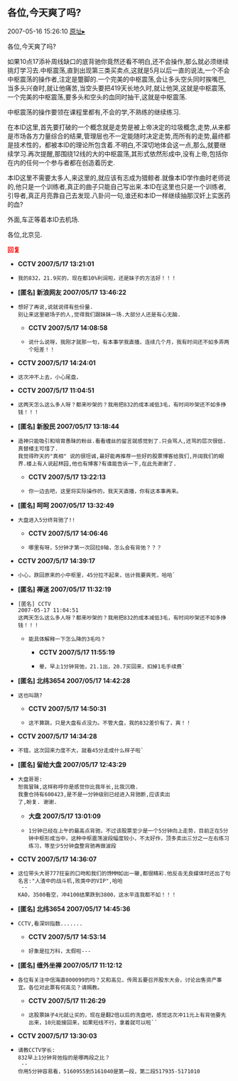 ## 各位,今天爽了吗?
2007-05-16 15:26:10
[原址▸](http://www.fxgan.com/chan_time/2007_01_06/488.htm)



 各位,今天爽了吗?


 


 如果10点17添补周线缺口的底背驰你竟然还看不明白,还不会操作,那么就必须继续挑灯学习去.中枢震荡,直到出现第三类买卖点,这就是5月以后一直的说法,一个不会中枢震荡的操作者,注定是蹩脚的.一个完美的中枢震荡,会让多头空头同时挨嘴巴,当多头兴奋时,就让他痛苦,当空头要把419天长地久时,就让他哭,这就是中枢震荡,一个完美的中枢震荡,要多头和空头的血同时抽干,这就是中枢震荡.


 


 中枢震荡的操作要领在课程里都有,不会的学,不熟练的继续练习.


 


 在本ID这里,首先要打破的一个概念就是走势是被上帝决定的垃圾概念,走势,从来都是市场各方力量综合的结果,管理层也不一定能随时决定走势,而所有的走势,最终都是技术性的，都被本ID的理论所包含着.不明白,不深切地体会这一点,那么,就要继续学习.再次提醒,那围绕12线的大的中枢震荡,其形式依然形成中,没有上帝,包括你在内的任何一个参与者都在创造着历史.


 


 本ID这里不需要太多人,来这里的,就应该有志成为猎鲸者.就像本ID学作曲时老师说的,他只是一个训练者,真正的曲子只能自己写出来.本ID在这里也只是一个训练者,引导者,真正月亮靠自己去发现.八卦问一句,谁还和本ID一样继续抽那汉奸上实医药的血?


 


 外面,车正等着本ID去机场.


 


 各位,北京见.


 





<font color='red'>**回复**</font>


- **CCTV 2007/5/17 13:21:01**
- ```
  我的832，21.9买的，现在都10%利润啦，还是妹子的方法好！！！
  ```
- **[匿名] 新浪网友  2007/05/17 13:46:22**
- ```
  想好了再说,说就说得有些份量.
  别让来这里砸场子的人,觉得我们跟妹妹一场.大部分人还是有心无脑. 
  ```
   - **CCTV 2007/5/17 14:08:58**
   - ```
     说什么说呀，我刚才就那一句，有本事学我直播，连续几个月，我有时间还不如多弄两个短差！！
     ```
- **CCTV 2007/5/17 14:24:01**
- ```
  这次冲不上去，小心尾盘，
  ```
- **CCTV 2007/5/17 11:04:51**
- ```
  这两天怎么这么多人呀？都来吵架的？我用把832的成本减低3毛，有时间吵架还不如多挣钱！！！
  ```
- **[匿名] 新股民  2007/05/17 13:18:44**
- ```
  造神只能吸引和培育愚昧的粉丝.看看缠丝的留言就感觉到了.只会骂人,还骂的层次很低.真替楼主可惜了.
  我觉得昨天的"真相" 说的很坦诚,最好能再推荐一些好的股票博客给我们,开阔我们的眼界.楼上有人说起林园,他也有博客?有谁能告诉一下,在此先谢谢了.
  ```
   - **CCTV 2007/5/17 13:22:13**
   - ```
     你一边去吧，这里将实际操作的，我天天直播，你有这本事再来。
     ```
- **[匿名] 呵呵  2007/05/17 13:32:49**
- ```
  大盘进入5分终背驰了!! 
  ```
   - **CCTV 2007/5/17 14:06:46**
   - ```
     哪里有呀，5分钟才第一次回拉0轴，怎么会有背弛？？？
     ```
- **CCTV 2007/5/17 14:39:17**
- ```
  小心，跌回原来的小中枢里，45分拉不起来，估计我要爽死，哈哈`
  ```
- **[匿名] 禅迷  2007/05/17 11:32:19**
- ```
  [匿名] CCTV 
  2007-05-17 11:04:51 
  这两天怎么这么多人呀？都来吵架的？我用把832的成本减低3毛，有时间吵架还不如多挣钱！！！ 
  ```
   - ```
     能具体解释一下怎么降的3毛吗？
     ```
      - **CCTV 2007/5/17 11:55:19**
      - ```
        晕，早上1分钟背弛，21.1出，20.7买回来，扣掉1毛手续费`
        ```
- **[匿名] 北纬3654  2007/05/17 14:42:28**
- ```
  这也叫跳?
  ```
   - **CCTV 2007/5/17 14:50:31**
   - ```
     这不算跳，只是大盘有点没力。不管大盘，我的832差价有了，爽！！
     ```
- **CCTV 2007/5/17 14:34:28**
- ```
  不错，这次回来力度不大，就看45分走成什么样子啦`
  ```
- **[匿名] 留给大盘  2007/05/17 12:43:29**
- ```
  大盘哥哥:
  恕我冒昧,这样称呼你是感觉你比我年长,比我沉稳.
  我重仓持有600423,是不是一分钟级别已经进入背驰断,应该卖出
  了,盼复. 谢谢. 
  ```
   - **大盘 2007/5/17 13:01:09**
   - ```
     1分钟已经在上午的最高点背驰，不过该股票至少是一个5分钟向上走势，目前正在5分钟中枢形成当中，这种中枢震荡波段幅度较小，不太好作，顶多卖出三分之一左右练习练习，等至少5分钟盘整背驰再做波段
     ```
- **CCTV 2007/5/17 14:36:07**
- ```
  这位带头大哥777狂妄的口吻和我们的馋MM如出一辙,都很精彩.他反击无良媒体时还出了句名言:"人渣中的战斗机,败类中的VIP",哈哈
   --
  KAO，3500看空，冲4100结果跌到3800，这水平连我都不如！！！
  ```
- **[匿名] 北纬3654  2007/05/17 14:45:36**
- ```
  CCTV,看深圳指数....... 
  ```
   - **CCTV 2007/5/17 14:53:14**
   - ```
     好象是拉万科，太假啦---
     ```
- **[匿名] 缠外坐禅  2007/05/17 11:12:12**
- ```
  各位有关注中信海直000099的吗？又和高见，传周五要召开股东大会，讨论出售资产事宜。各位对此票有何高见？请赐教。 
  ```
   - **CCTV 2007/5/17 11:26:29**
   - ```
     这股票妹子4元就让买的，现在是翻2倍以后的洗盘吧，感觉这次冲11元上有背弛要先出来，10元能接回来，如果短线不行，拿着就可以啦``
     ```
- **CCTV 2007/5/17 13:30:03**
- ```
  请教CCTV学长:
  832早上1分钟背弛指的是哪两段之比？
   --
  你用5分钟容易看，5160955到5161040是第一段，第二段517935-5171010
  ```

